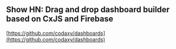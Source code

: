 ## Show HN: Drag and drop dashboard builder based on CxJS and Firebase
  
  [https://github.com/codaxy/dashboards](https://github.com/codaxy/dashboards)